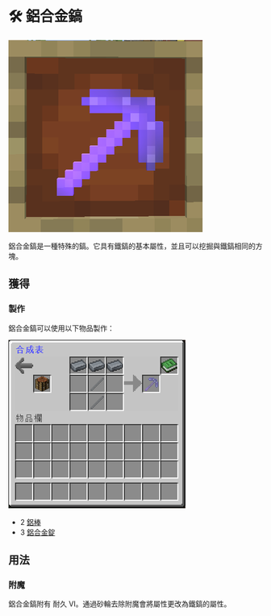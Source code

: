 # 🛠 鋁合金鎬

![](<../.gitbook/assets/image (84).png>)

鋁合金鎬是一種特殊的鎬。它具有鐵鎬的基本屬性，並且可以挖掘與鐵鎬相同的方塊。

## 獲得

### 製作

鋁合金鎬可以使用以下物品製作：

![](<../.gitbook/assets/image (83).png>)

* 2 [鋁棒](aluminium-rod.md)
* 3 [鋁合金錠](aluminium-alloy-ingot.md)

## 用法

### 附魔

鋁合金鎬附有 耐久 VI。通過砂輪去除附魔會將屬性更改為鐵鎬的屬性。
